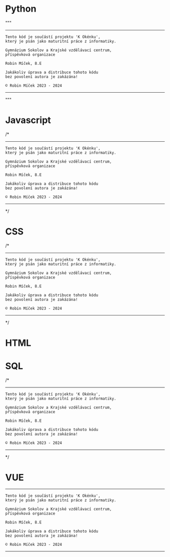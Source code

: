 # Python
"""
********************************************************

    Tento kód je součástí projektu 'K Okénku',
    který je psán jako maturitní práce z informatiky.

    Gymnázium Sokolov a Krajské vzdělávací centrum,
    příspěvková organizace

    Robin Míček, 8.E

    Jakákoliv úprava a distribuce tohoto kódu 
    bez povolení autora je zakázána!

    © Robin Míček 2023 - 2024

********************************************************
"""


# Javascript
/*
********************************************************

    Tento kód je součástí projektu 'K Okénku',
    který je psán jako maturitní práce z informatiky.

    Gymnázium Sokolov a Krajské vzdělávací centrum,
    příspěvková organizace

    Robin Míček, 8.E

    Jakákoliv úprava a distribuce tohoto kódu 
    bez povolení autora je zakázána!

    © Robin Míček 2023 - 2024

********************************************************
*/


# CSS
/*
********************************************************

    Tento kód je součástí projektu 'K Okénku',
    který je psán jako maturitní práce z informatiky.

    Gymnázium Sokolov a Krajské vzdělávací centrum,
    příspěvková organizace

    Robin Míček, 8.E

    Jakákoliv úprava a distribuce tohoto kódu 
    bez povolení autora je zakázána!

    © Robin Míček 2023 - 2024

********************************************************
*/


# HTML
<!--
********************************************************

    Tento kód je součástí projektu 'K Okénku',
    který je psán jako maturitní práce z informatiky.

    Gymnázium Sokolov a Krajské vzdělávací centrum,
    příspěvková organizace

    Robin Míček, 8.E

    Jakákoliv úprava a distribuce tohoto kódu 
    bez povolení autora je zakázána!

    © Robin Míček 2023 - 2024

********************************************************
-->


# SQL
/*
********************************************************

    Tento kód je součástí projektu 'K Okénku',
    který je psán jako maturitní práce z informatiky.

    Gymnázium Sokolov a Krajské vzdělávací centrum,
    příspěvková organizace

    Robin Míček, 8.E

    Jakákoliv úprava a distribuce tohoto kódu 
    bez povolení autora je zakázána!

    © Robin Míček 2023 - 2024

********************************************************
*/


# VUE
********************************************************

    Tento kód je součástí projektu 'K Okénku',
    který je psán jako maturitní práce z informatiky.

    Gymnázium Sokolov a Krajské vzdělávací centrum,
    příspěvková organizace

    Robin Míček, 8.E

    Jakákoliv úprava a distribuce tohoto kódu 
    bez povolení autora je zakázána!

    © Robin Míček 2023 - 2024

********************************************************